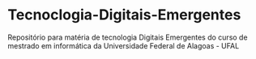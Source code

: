 # Tecnoclogia-Digitais-Emergentes
Repositório para matéria de tecnologia Digitais Emergentes do curso de mestrado em informática da Universidade Federal de Alagoas - UFAL
